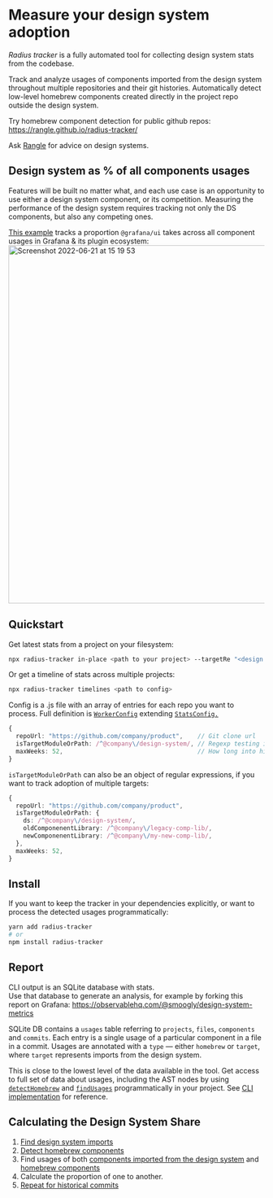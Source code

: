 # Measure your design system adoption

_Radius tracker_ is a fully automated tool for collecting design system stats from the codebase.

Track and analyze usages of components imported from the design system throughout multiple repositories and their git histories.
Automatically detect low-level homebrew components created directly in the project repo outside the design system.

Try homebrew component detection for public github repos: https://rangle.github.io/radius-tracker/

Ask [Rangle](https://rangle.io/ds-hub/) for advice on design systems.


## Design system as % of all components usages

Features will be built no matter what, and each use case is an opportunity to use either a design system component, or its competition.
Measuring the performance of the design system requires tracking not only the DS components, but also any competing ones.

[This example](https://observablehq.com/@smoogly/design-system-metrics) tracks a proportion `@grafana/ui` takes across all component usages in Grafana & its plugin ecosystem:  
[<img width="704" alt="Screenshot 2022-06-21 at 15 19 53" src="https://user-images.githubusercontent.com/6410842/174809230-f2be37c6-2ff2-4912-ba4b-a436dc961471.png">](https://observablehq.com/@smoogly/design-system-metrics)


## Quickstart

Get latest stats from a project on your filesystem:
```sh
npx radius-tracker in-place <path to your project> --targetRe "<design system module or path regexp>"
```

Or get a timeline of stats across multiple projects:
```sh
npx radius-tracker timelines <path to config>
```

Config is a .js file with an array of entries for each repo you want to process. Full definition is [`WorkerConfig`](https://github.com/rangle/radius-tracker/blob/fe510f3de53f519816fcdf83d93b987f3045e947/src/lib/cli/timelines/workerTypes.ts#L5-L8) extending [`StatsConfig.`](https://github.com/rangle/radius-tracker/blob/fe510f3de53f519816fcdf83d93b987f3045e947/src/lib/cli/sharedTypes.ts#L5-L17)

```ts
{
  repoUrl: "https://github.com/company/product",    // Git clone url
  isTargetModuleOrPath: /^@company\/design-system/, // Regexp testing if an import path comes from the design system
  maxWeeks: 52,                                     // How long into history should the tracker look
}
```

`isTargetModuleOrPath` can also be an object of regular expressions, if you want to track adoption of multiple targets:
```ts
{
  repoUrl: "https://github.com/company/product",
  isTargetModuleOrPath: {
    ds: /^@company\/design-system/,
    oldComponenentLibrary: /^@company\/legacy-comp-lib/,
    newComponenentLibrary: /^@company\/my-new-comp-lib/,
  },
  maxWeeks: 52,
}
```



## Install

If you want to keep the tracker in your dependencies explicitly, or want to process the detected usages programmatically:
```sh
yarn add radius-tracker
# or
npm install radius-tracker
```


## Report

CLI output is an SQLite database with stats.  
Use that database to generate an analysis, for example by forking this report on Grafana: https://observablehq.com/@smoogly/design-system-metrics

SQLite DB contains a `usages` table referring to `projects`, `files`, `components` and `commits`. Each entry is a single usage of a particular component in a file in a commit. Usages are annotated with a `type` — either `homebrew` or `target`, where `target` represents imports from the design system.

This is close to the lowest level of the data available in the tool. Get access to full set of data about usages, including the AST nodes by using [`detectHomebrew`](https://github.com/rangle/radius-tracker/blob/fe510f3de53f519816fcdf83d93b987f3045e947/src/lib/detectHomebrew/detectHomebrew.ts#L41) and [`findUsages`](https://github.com/rangle/radius-tracker/blob/fe510f3de53f519816fcdf83d93b987f3045e947/src/lib/findUsages/findUsages.ts#L64) programmatically in your project. See [CLI implementation](https://github.com/rangle/radius-tracker/blob/fe510f3de53f519816fcdf83d93b987f3045e947/src/lib/cli/collectStats.ts#L23) for reference.


## Calculating the Design System Share

1. [Find design system imports](https://github.com/rangle/radius-tracker/blob/fe510f3de53f519816fcdf83d93b987f3045e947/src/lib/cli/collectStats.ts#L74)
2. [Detect homebrew components](https://github.com/rangle/radius-tracker/blob/fe510f3de53f519816fcdf83d93b987f3045e947/src/lib/cli/collectStats.ts#L99)
3. Find usages of both [components imported from the design system](https://github.com/rangle/radius-tracker/blob/fe510f3de53f519816fcdf83d93b987f3045e947/src/lib/cli/collectStats.ts#L84) and [homebrew components](https://github.com/rangle/radius-tracker/blob/fe510f3de53f519816fcdf83d93b987f3045e947/src/lib/cli/collectStats.ts#L108)
4. Calculate the proportion of one to another.
5. [Repeat for historical commits](https://github.com/rangle/radius-tracker/blob/fe510f3de53f519816fcdf83d93b987f3045e947/src/lib/cli/timelines/getTimelineForOneRepo.ts#L16)
